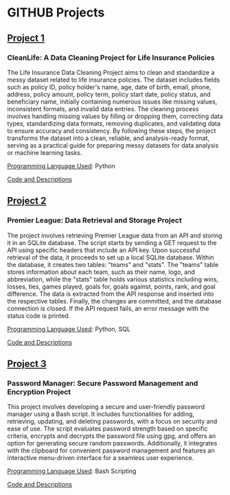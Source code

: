 # GITHUB Projects

## <u>Project 1</u>
### CleanLife: A Data Cleaning Project for Life Insurance Policies
The Life Insurance Data Cleaning Project aims to clean and standardize a messy dataset related to life insurance policies. The dataset includes fields such as policy ID, policy holder's name, age, date of birth, email, phone, address, policy amount, policy term, policy start date, policy status, and beneficiary name, initially containing numerous issues like missing values, inconsistent formats, and invalid data entries. The cleaning process involves handling missing values by filling or dropping them, correcting data types, standardizing data formats, removing duplicates, and validating data to ensure accuracy and consistency. By following these steps, the project transforms the dataset into a clean, reliable, and analysis-ready format, serving as a practical guide for preparing messy datasets for data analysis or machine learning tasks.

<u>Programming Language Used</u>: Python

[Code and Descriptions](https://github.com/jeanmarcien/cleanlife/tree/main)

## <u>Project 2</u>
### Premier League: Data Retrieval and Storage Project
The project involves retrieving Premier League data from an API and storing it in an SQLite database. The script starts by sending a GET request to the API using specific headers that include an API key. Upon successful retrieval of the data, it proceeds to set up a local SQLite database. Within the database, it creates two tables: "teams" and "stats". The "teams" table stores information about each team, such as their name, logo, and abbreviation, while the "stats" table holds various statistics including wins, losses, ties, games played, goals for, goals against, points, rank, and goal difference. The data is extracted from the API response and inserted into the respective tables. Finally, the changes are committed, and the database connection is closed. If the API request fails, an error message with the status code is printed.

<u>Programming Language Used</u>: Python, SQL

[Code and Descriptions](https://github.com/jeanmarcien/premier_league_table_season_2022-2023)

## <u>Project 3</u>
### Password Manager: Secure Password Management and Encryption Project
This project involves developing a secure and user-friendly password manager using a Bash script. It includes functionalities for adding, retrieving, updating, and deleting passwords, with a focus on security and ease of use. The script evaluates password strength based on specific criteria, encrypts and decrypts the password file using gpg, and offers an option for generating secure random passwords. Additionally, it integrates with the clipboard for convenient password management and features an interactive menu-driven interface for a seamless user experience.

<u>Programming Language Used</u>: Bash Scripting

[Code and Descriptions](https://github.com/jeanmarcien/password_manager)
